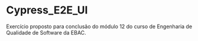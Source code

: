 # Cypress_E2E_UI
Exercício proposto para conclusão do módulo 12 do curso de Engenharia de Qualidade de Software da EBAC. 
